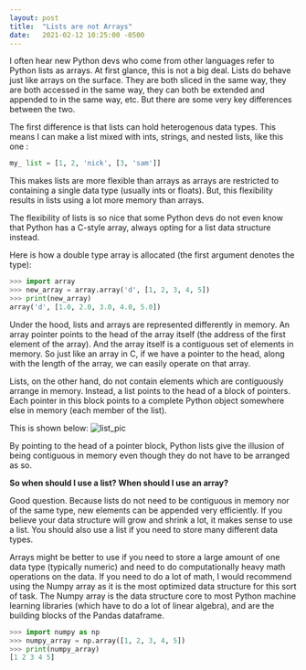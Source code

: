 ```yaml
---
layout: post
title:  "Lists are not Arrays"
date:   2021-02-12 10:25:00 -0500
---
```


I often hear new Python devs who come from other languages refer to Python lists as arrays. 
At first glance, this is not a big deal. Lists do behave just like arrays on the surface. They are both sliced in the same way, they are both accessed in the same way, they can both be extended and appended to in the same way, etc. But there are some very key differences between the two.

The first difference is that lists can hold heterogenous data types. This means I can make a list mixed with ints, strings, and nested lists, like this one : 
```python
my_ list = [1, 2, 'nick', [3, 'sam']]
```
This makes lists are more flexible than arrays as arrays are restricted to containing a single data type (usually ints or floats). But, this flexibility results in lists using a lot more memory than arrays.   

The flexibility of lists is so nice that some Python devs do not even know that Python has a C-style array, always opting for a list data structure instead. 

Here is how a double type array is allocated (the first argument denotes the type):
```python
>>> import array
>>> new_array = array.array('d', [1, 2, 3, 4, 5])
>>> print(new_array)
array('d', [1.0, 2.0, 3.0, 4.0, 5.0])
```

Under the hood, lists and arrays are represented differently in memory. An array pointer points to the head of the array itself (the address of the first element of the array). And the array itself is a contiguous set of elements in memory. So just like an array in C, if we have a pointer to the head, along with the length of the array, we can easily operate on that array.  

Lists, on the other hand, do not contain elements which are contiguously arrange in memory. Instead, a list points to the head of a block of pointers. Each pointer in this block points to a complete Python object somewhere else in memory (each member of the list). 


This is shown below:
![list_pic](../../../images/list_vs_array.png)

By pointing to the head of a pointer block, Python lists give the illusion of being contiguous in memory even though they do not have to be arranged as so. 

**So when should I use a list? When should I use an array?**  

Good question. Because lists do not need to be contiguous in memory nor of the same type, new elements can be appended very efficiently. If you believe your data structure will grow and shrink a lot, it makes sense to use a list. You should also use a list if you need to store many different data types.  

Arrays might be better to use if you need to store a large amount of one data type (typically numeric) and need to do computationally heavy math operations on the data. If you need to do a lot of math, I would recommend using the Numpy array as it is the most optimized data structure for this sort of task. The Numpy array is the data structure core to most Python machine learning libraries (which have to do a lot of linear algebra), and are the building blocks of the Pandas dataframe.

```python
>>> import numpy as np
>>> numpy_array = np.array([1, 2, 3, 4, 5])
>>> print(numpy_array)
[1 2 3 4 5]
```